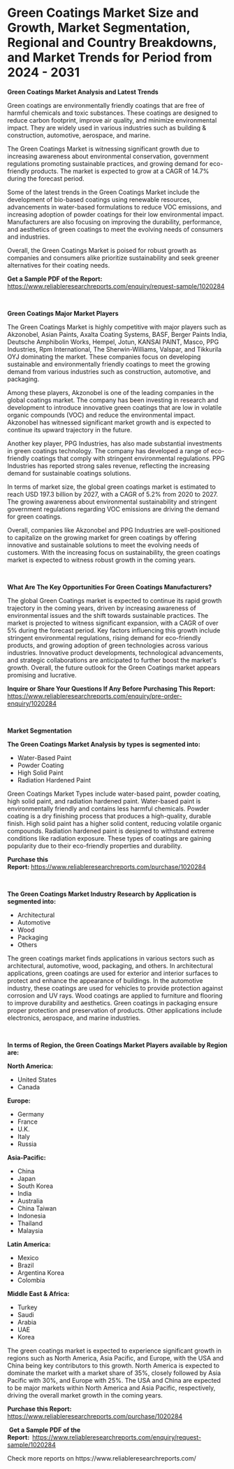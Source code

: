 <p><h1>Green Coatings Market Size and Growth, Market Segmentation, Regional and Country Breakdowns, and Market Trends for Period from 2024 -  2031</h1></p><p><strong>Green Coatings Market Analysis and Latest Trends</strong></p>
<p><p>Green coatings are environmentally friendly coatings that are free of harmful chemicals and toxic substances. These coatings are designed to reduce carbon footprint, improve air quality, and minimize environmental impact. They are widely used in various industries such as building & construction, automotive, aerospace, and marine.</p><p>The Green Coatings Market is witnessing significant growth due to increasing awareness about environmental conservation, government regulations promoting sustainable practices, and growing demand for eco-friendly products. The market is expected to grow at a CAGR of 14.7% during the forecast period.</p><p>Some of the latest trends in the Green Coatings Market include the development of bio-based coatings using renewable resources, advancements in water-based formulations to reduce VOC emissions, and increasing adoption of powder coatings for their low environmental impact. Manufacturers are also focusing on improving the durability, performance, and aesthetics of green coatings to meet the evolving needs of consumers and industries.</p><p>Overall, the Green Coatings Market is poised for robust growth as companies and consumers alike prioritize sustainability and seek greener alternatives for their coating needs.</p></p>
<p><strong>Get a Sample PDF of the Report:&nbsp;</strong> <a href="https://www.reliableresearchreports.com/enquiry/request-sample/1020284">https://www.reliableresearchreports.com/enquiry/request-sample/1020284</a></p>
<p>&nbsp;</p>
<p><strong>Green Coatings Major Market Players</strong></p>
<p><p>The Green Coatings Market is highly competitive with major players such as Akzonobel, Asian Paints, Axalta Coating Systems, BASF, Berger Paints India, Deutsche Amphibolin Works, Hempel, Jotun, KANSAI PAINT, Masco, PPG Industries, Rpm International, The Sherwin-Williams, Valspar, and Tikkurila OYJ dominating the market. These companies focus on developing sustainable and environmentally friendly coatings to meet the growing demand from various industries such as construction, automotive, and packaging.</p><p>Among these players, Akzonobel is one of the leading companies in the global coatings market. The company has been investing in research and development to introduce innovative green coatings that are low in volatile organic compounds (VOC) and reduce the environmental impact. Akzonobel has witnessed significant market growth and is expected to continue its upward trajectory in the future.</p><p>Another key player, PPG Industries, has also made substantial investments in green coatings technology. The company has developed a range of eco-friendly coatings that comply with stringent environmental regulations. PPG Industries has reported strong sales revenue, reflecting the increasing demand for sustainable coatings solutions.</p><p>In terms of market size, the global green coatings market is estimated to reach USD 197.3 billion by 2027, with a CAGR of 5.2% from 2020 to 2027. The growing awareness about environmental sustainability and stringent government regulations regarding VOC emissions are driving the demand for green coatings.</p><p>Overall, companies like Akzonobel and PPG Industries are well-positioned to capitalize on the growing market for green coatings by offering innovative and sustainable solutions to meet the evolving needs of customers. With the increasing focus on sustainability, the green coatings market is expected to witness robust growth in the coming years.</p></p>
<p>&nbsp;</p>
<p><strong>What Are The Key Opportunities For Green Coatings Manufacturers?</strong></p>
<p><p>The global Green Coatings market is expected to continue its rapid growth trajectory in the coming years, driven by increasing awareness of environmental issues and the shift towards sustainable practices. The market is projected to witness significant expansion, with a CAGR of over 5% during the forecast period. Key factors influencing this growth include stringent environmental regulations, rising demand for eco-friendly products, and growing adoption of green technologies across various industries. Innovative product developments, technological advancements, and strategic collaborations are anticipated to further boost the market's growth. Overall, the future outlook for the Green Coatings market appears promising and lucrative.</p></p>
<p><strong>Inquire or Share Your Questions If Any Before Purchasing This Report:</strong> <a href="https://www.reliableresearchreports.com/enquiry/pre-order-enquiry/1020284">https://www.reliableresearchreports.com/enquiry/pre-order-enquiry/1020284</a></p>
<p>&nbsp;</p>
<p><strong>Market Segmentation</strong></p>
<p><strong>The Green Coatings Market Analysis by types is segmented into:</strong></p>
<p><ul><li>Water-Based Paint</li><li>Powder Coating</li><li>High Solid Paint</li><li>Radiation Hardened Paint</li></ul></p>
<p><p>Green Coatings Market Types include water-based paint, powder coating, high solid paint, and radiation hardened paint. Water-based paint is environmentally friendly and contains less harmful chemicals. Powder coating is a dry finishing process that produces a high-quality, durable finish. High solid paint has a higher solid content, reducing volatile organic compounds. Radiation hardened paint is designed to withstand extreme conditions like radiation exposure. These types of coatings are gaining popularity due to their eco-friendly properties and durability.</p></p>
<p><strong>Purchase this Report:&nbsp;</strong><a href="https://www.reliableresearchreports.com/purchase/1020284">https://www.reliableresearchreports.com/purchase/1020284</a></p>
<p>&nbsp;</p>
<p><strong>The Green Coatings Market Industry Research by Application is segmented into:</strong></p>
<p><ul><li>Architectural</li><li>Automotive</li><li>Wood</li><li>Packaging</li><li>Others</li></ul></p>
<p><p>The green coatings market finds applications in various sectors such as architectural, automotive, wood, packaging, and others. In architectural applications, green coatings are used for exterior and interior surfaces to protect and enhance the appearance of buildings. In the automotive industry, these coatings are used for vehicles to provide protection against corrosion and UV rays. Wood coatings are applied to furniture and flooring to improve durability and aesthetics. Green coatings in packaging ensure proper protection and preservation of products. Other applications include electronics, aerospace, and marine industries.</p></p>
<p>&nbsp;</p>
<p><strong>In terms of Region, the Green Coatings Market Players available by Region are:</strong></p>
<p>
    <p> <strong> North America: </strong>
        <ul>
            <li>United States</li>
            <li>Canada</li>
        </ul>
        </p> 
    <p> <strong> Europe: </strong>
        <ul>
            <li>Germany</li>
            <li>France</li>
            <li>U.K.</li>
            <li>Italy</li>
            <li>Russia</li>
        </ul>
        </p> 
    <p> <strong> Asia-Pacific: </strong>
        <ul>
            <li>China</li>
            <li>Japan</li>
            <li>South Korea</li>
            <li>India</li>
            <li>Australia</li>
            <li>China Taiwan</li>
            <li>Indonesia</li>
            <li>Thailand</li>
            <li>Malaysia</li>
        </ul>
        </p> 
    <p> <strong> Latin America: </strong>
        <ul>
            <li>Mexico</li>
            <li>Brazil</li>
            <li>Argentina Korea</li>
            <li>Colombia</li>
        </ul>
        </p> 
    <p> <strong> Middle East & Africa: </strong>
        <ul>
            <li>Turkey</li>
            <li>Saudi</li>
            <li>Arabia</li>
            <li>UAE</li>
            <li>Korea</li>
        </ul>
    </p>
    </p>
<p><p>The green coatings market is expected to experience significant growth in regions such as North America, Asia Pacific, and Europe, with the USA and China being key contributors to this growth. North America is expected to dominate the market with a market share of 35%, closely followed by Asia Pacific with 30%, and Europe with 25%. The USA and China are expected to be major markets within North America and Asia Pacific, respectively, driving the overall market growth in the coming years.</p></p>
<p><strong>Purchase this Report: </strong><a href="https://www.reliableresearchreports.com/purchase/1020284">https://www.reliableresearchreports.com/purchase/1020284</a></p>
<p>&nbsp;<strong>Get a Sample PDF of the Report:&nbsp;&nbsp;</strong><a href="https://www.reliableresearchreports.com/enquiry/request-sample/1020284">https://www.reliableresearchreports.com/enquiry/request-sample/1020284</a></p>
<p><strong></strong></p>
<p>Check more reports on https://www.reliableresearchreports.com/</p>